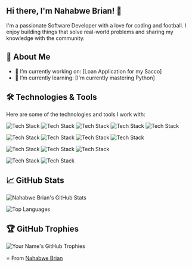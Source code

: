 ## Hi there, I'm Nahabwe Brian! 👋

I'm a passionate Software Developer with a love for coding and football.
I enjoy building things that solve real-world problems and sharing my knowledge with the community.

## 🚀 About Me

- 🔭 I’m currently working on: [Loan Application for my Sacco]
- 🌱 I’m currently learning: [I'm currently mastering Python]

## 🛠️ Technologies & Tools

Here are some of the technologies and tools I work with:

![Tech Stack](https://img.shields.io/badge/Java-ED8B00?logo=openjdk&logoColor=white)
![Tech Stack](https://img.shields.io/badge/Spring%20Boot-6DB33F?logo=springboot&logoColor=fff)
![Tech Stack](https://img.shields.io/badge/-JavaScript-F7DF1E?logo=javascript&logoColor=black)
![Tech Stack](https://img.shields.io/badge/-Python-3776AB?logo=python&logoColor=white)
![Tech Stack](https://img.shields.io/badge/FastAPI-009485.svg?logo=fastapi&logoColor=white)

![Tech Stack](https://img.shields.io/badge/MySQL-4479A1?logo=mysql&logoColor=fff)
![Tech Stack](https://img.shields.io/badge/Postgres-%23316192.svg?logo=postgresql&logoColor=white)
![Tech Stack](https://img.shields.io/badge/Redis-%23DD0031.svg?logo=redis&logoColor=white)
![Tech Stack](https://img.shields.io/badge/MongoDB-%234ea94b.svg?logo=mongodb&logoColor=white)

![Tech Stack](https://img.shields.io/badge/-Git-F05032?logo=git&logoColor=white)
![Tech Stack](https://img.shields.io/badge/-Docker-2496ED?logo=docker&logoColor=white)
![Tech Stack](https://img.shields.io/badge/GitLab%20CI-FC6D26?logo=gitlab&logoColor=fff)

![Tech Stack](https://img.shields.io/badge/DigitalOcean-%230167ff.svg?logo=digitalOcean&logoColor=white)
![Tech Stack](https://img.shields.io/badge/Odoo-714B67?logo=Odoo&logoColor=fff)

## 📈 GitHub Stats

![Nahabwe Brian's GitHub Stats](https://github-readme-stats.vercel.app/api?username=bryannahabwe&show_icons=true&theme=radical)

![Top Languages](https://github-readme-stats.vercel.app/api/top-langs/?username=bryannahabwe&layout=compact&theme=radical)

## 🏆 GitHub Trophies

![Your Name's GitHub Trophies](https://github-profile-trophy.vercel.app/?username=bryannahabwe&theme=radical)

⭐️ From [Nahabwe Brian](https://github.com/bryannahabwe)
